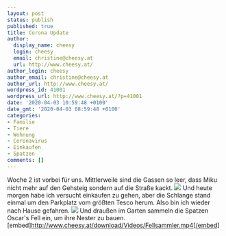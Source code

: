 ```yaml
---
layout: post
status: publish
published: true
title: Corona Update
author:
  display_name: cheesy
  login: cheesy
  email: christine@cheesy.at
  url: http://www.cheesy.at/
author_login: cheesy
author_email: christine@cheesy.at
author_url: http://www.cheesy.at/
wordpress_id: 41001
wordpress_url: http://www.cheesy.at/?p=41001
date: '2020-04-03 10:59:48 +0100'
date_gmt: '2020-04-03 08:59:48 +0100'
categories:
- Familie
- Tiere
- Wohnung
- Coronavirus
- Einkaufen
- Spatzen
comments: []
---
```

Woche 2 ist vorbei für uns.
Mittlerweile sind die Gassen so leer, dass Miku nicht mehr auf den Gehsteig sondern auf die Straße kackt.
![](http://www.cheesy.at/wp-content/uploads/Coronazeit-030.jpg)
Und heute morgen habe ich versucht einkaufen zu gehen, aber die Schlange stand einmal um den Parkplatz vom größten Tesco herum. Also bin ich wieder nach Hause gefahren.
![](http://www.cheesy.at/wp-content/uploads/Coronazeit-029.jpg)
Und draußen im Garten sammeln die Spatzen Oscar's Fell ein, um ihre Nester zu bauen.
[embed]http://www.cheesy.at/download/Videos/Fellsammler.mp4[/embed]
